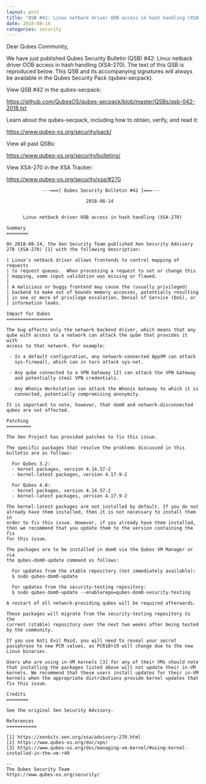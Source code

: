 ```yaml
---
layout: post
title: "QSB #42: Linux netback driver OOB access in hash handling (XSA-270)"
date: 2018-08-14
categories: security
---
```


Dear Qubes Community,

We have just published Qubes Security Bulletin (QSB) #42: Linux netback
driver OOB access in hash handling (XSA-270). The text of this QSB is
reproduced below. This QSB and its accompanying signatures will always
be available in the Qubes Security Pack (qubes-secpack).

View QSB #42 in the qubes-secpack:

<https://github.com/QubesOS/qubes-secpack/blob/master/QSBs/qsb-042-2018.txt>

Learn about the qubes-secpack, including how to obtain, verify, and read
it:

<https://www.qubes-os.org/security/pack/>

View all past QSBs:

<https://www.qubes-os.org/security/bulletins/>

View XSA-270 in the XSA Tracker:

<https://www.qubes-os.org/security/xsa/#270>

```
             ---===[ Qubes Security Bulletin #42 ]===---

                             2018-08-14


      Linux netback driver OOB access in hash handling (XSA-270)

Summary
========

On 2018-08-14, the Xen Security Team published Xen Security Advisory
270 (XSA-270) [1] with the following description:

| Linux's netback driver allows frontends to control mapping of requests
| to request queues.  When processing a request to set or change this
| mapping, some input validation was missing or flawed.
| 
| A malicious or buggy frontend may cause the (usually privileged)
| backend to make out of bounds memory accesses, potentially resulting
| in one or more of privilege escalation, Denial of Service (DoS), or
| information leaks.

Impact for Qubes
=================

The bug affects only the network backend driver, which means that any
qube with access to a network can attack the qube that provides it with
access to that network. For example:

 - In a default configuration, any network-connected AppVM can attack
   sys-firewall, which can in turn attack sys-net.

 - Any qube connected to a VPN Gateway [2] can attack the VPN Gateway
   and potentially steal VPN credentials.

 - Any Whonix Workstation can attack the Whonix Gateway to which it is
   connected, potentially compromising anonymity.

It is important to note, however, that dom0 and network-disconnected
qubes are not affected.

Patching
=========

The Xen Project has provided patches to fix this issue.

The specific packages that resolve the problems discussed in this
bulletin are as follows:

  For Qubes 3.2:
  - kernel packages, version 4.14.57-2
  - kernel-latest packages, version 4.17.9-2

  For Qubes 4.0:
  - kernel packages, version 4.14.57-2
  - kernel-latest packages, version 4.17.9-2

The kernel-latest packages are not installed by default. If you do not
already have them installed, then it is not necessary to install them in
order to fix this issue. However, if you already have them installed,
then we recommend that you update them to the version containing the fix
for this issue.

The packages are to be installed in dom0 via the Qubes VM Manager or via
the qubes-dom0-update command as follows:

  For updates from the stable repository (not immediately available):
  $ sudo qubes-dom0-update

  For updates from the security-testing repository:
  $ sudo qubes-dom0-update --enablerepo=qubes-dom0-security-testing

A restart of all network-providing qubes will be required afterwards.

These packages will migrate from the security-testing repository to the
current (stable) repository over the next two weeks after being tested
by the community.

If you use Anti Evil Maid, you will need to reseal your secret
passphrase to new PCR values, as PCR18+19 will change due to the new
Linux binaries.

Users who are using in-VM kernels [3] for any of their VMs should note
that installing the packages listed above will not update their in-VM
kernels. We recommend that these users install updates for their in-VM
kernels when the appropriate distributions provide kernel updates that
fix this issue.

Credits
========

See the original Xen Security Advisory.

References
===========

[1] https://xenbits.xen.org/xsa/advisory-270.html
[2] https://www.qubes-os.org/doc/vpn/
[3] https://www.qubes-os.org/doc/managing-vm-kernel/#using-kernel-installed-in-the-vm-r40

--
The Qubes Security Team
https://www.qubes-os.org/security/
```

